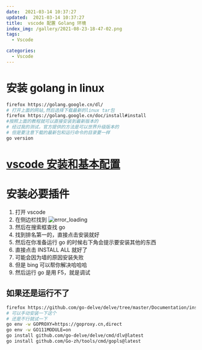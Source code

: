```yaml
---
date:  2021-03-14 10:37:27
updated:  2021-03-14 10:37:27
title:  vscode 配置 Golang 环境
index_img: /gallery/2021-08-23-18-47-02.png
tags:
  - Vscode

categories:
  - Vscode
---
```


# 安装 golang in linux

```bash
firefox https://golang.google.cn/dl/
# 打开上面的网站,然后选择下载最新的linux tar包
firefox https://golang.google.cn/doc/install#install
#按照上面的教程就可以直接安装到最新版本的
# 经过我的测试，官方提供的方法是可以世界升级版本的
# 但是要注意下载的最新包和运行命令的目录要一样
go version
```

# [vscode 安装和基本配置](/2021/03/14/Vscode/vscode文章/vscode简明配置/)

# 安装必要插件

1. 打开 vscode
2. 在侧边栏找到 ![error_loading](/gallery/2021-03-14-10-17-28.png)
3. 然后在搜索框查找 go
4. 找到排名第一的，直接点击安装就好
5. 然后在你准备运行 go 的时候右下角会提示要安装其他的东西
6. 直接点击 INSTALL ALL 就好了
7. 可能会因为墙的原因安装失败
8. 但是 bing 可以帮你解决哈哈哈
9. 然后运行 go 是用 F5，就是调试

## 如果还是运行不了

```bash
firefox https://github.com/go-delve/delve/tree/master/Documentation/installation
# 可以手动安装一下这个
# 还是不行就试一下
go env -w GOPROXY=https://goproxy.cn,direct
go env -w GO111MODULE=on
go install github.com/go-delve/delve/cmd/dlv@latest
go install github.com/Go-zh/tools/cmd/gopls@latest
```
